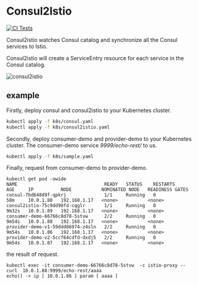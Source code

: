 # Consul2Istio

[![CI Tests](https://github.com/aeraki-framework/consul2istio/workflows/ci/badge.svg?branch=master)](https://github.com/aeraki-framework/consul2istio/actions?query=branch%3Amaster+event%3Apush+workflow%3A%22ci%22)

Consul2istio watches Consul catalog and synchronize all the Consul services to Istio.

Consul2istio will create a ServiceEntry resource for each service in the Consul catalog.

![ consul2istio ](doc/consul2istio.png)

## example

Firstly, deploy consul and consul2istio to your Kubernetes cluster.

```bash
kubectl apply -f k8s/consul.yaml    
kubectl apply -f k8s/consul2istio.yaml                             
```

Secondly, deploy consumer-demo and provider-demo to your Kubernetes cluster. 
The consumer-demo service *9999/echo-rest/* to us.

```bash
kubectl apply -f k8s/sample.yaml                           
```

Finally, request from consumer-demo to provider-demo.
```
kubectl get pod -owide                                                                                
NAME                                READY   STATUS    RESTARTS        AGE     IP          NODE           NOMINATED NODE   READINESS GATES
consul-7bd648d9f-qpkrj              1/1     Running   0               58m     10.0.1.80   192.168.1.17   <none>           <none>
consul2istio-75c9dd98fd-cqglr       1/1     Running   0               9m32s   10.0.1.89   192.168.1.17   <none>           <none>
consumer-demo-66766c8d78-5stvw      2/2     Running   0               9m54s   10.0.1.88   192.168.1.17   <none>           <none>
provider-demo-v1-59ddd86974-z4sln   2/2     Running   0               9m54s   10.0.1.86   192.168.1.17   <none>           <none>
provider-demo-v2-5ccf64cdfd-dxdj5   2/2     Running   0               9m54s   10.0.1.87   192.168.1.17   <none>           <none>
```

the result of request.
```
kubectl exec -it consumer-demo-66766c8d78-5stvw  -c istio-proxy -- curl  10.0.1.88:9999/echo-rest/aaaa
echo() -> ip [ 10.0.1.86 ] param [ aaaa ]
```
